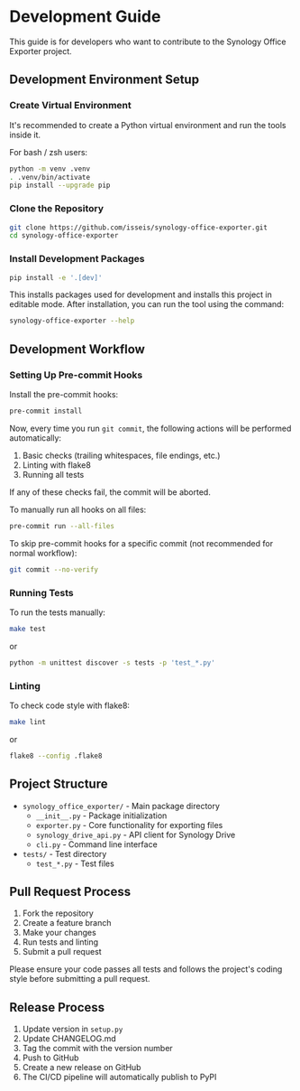 # Development Guide

This guide is for developers who want to contribute to the Synology Office Exporter project.

## Development Environment Setup

### Create Virtual Environment

It's recommended to create a Python virtual environment and run the tools inside it.

For bash / zsh users:
```bash
python -m venv .venv
. .venv/bin/activate
pip install --upgrade pip
```

### Clone the Repository

```bash
git clone https://github.com/isseis/synology-office-exporter.git
cd synology-office-exporter
```

### Install Development Packages

```bash
pip install -e '.[dev]'
```

This installs packages used for development and installs this project in editable mode.
After installation, you can run the tool using the command:

```bash
synology-office-exporter --help
```

## Development Workflow

### Setting Up Pre-commit Hooks

Install the pre-commit hooks:

```bash
pre-commit install
```

Now, every time you run `git commit`, the following actions will be performed automatically:

1. Basic checks (trailing whitespaces, file endings, etc.)
2. Linting with flake8
3. Running all tests

If any of these checks fail, the commit will be aborted.

To manually run all hooks on all files:

```bash
pre-commit run --all-files
```

To skip pre-commit hooks for a specific commit (not recommended for normal workflow):

```bash
git commit --no-verify
```

### Running Tests

To run the tests manually:

```bash
make test
```

or

```bash
python -m unittest discover -s tests -p 'test_*.py'
```

### Linting

To check code style with flake8:

```bash
make lint
```

or

```bash
flake8 --config .flake8
```

## Project Structure

- `synology_office_exporter/` - Main package directory
  - `__init__.py` - Package initialization
  - `exporter.py` - Core functionality for exporting files
  - `synology_drive_api.py` - API client for Synology Drive
  - `cli.py` - Command line interface
- `tests/` - Test directory
  - `test_*.py` - Test files

## Pull Request Process

1. Fork the repository
2. Create a feature branch
3. Make your changes
4. Run tests and linting
5. Submit a pull request

Please ensure your code passes all tests and follows the project's coding style before submitting a pull request.

## Release Process

1. Update version in `setup.py`
2. Update CHANGELOG.md
3. Tag the commit with the version number
4. Push to GitHub
5. Create a new release on GitHub
6. The CI/CD pipeline will automatically publish to PyPI
